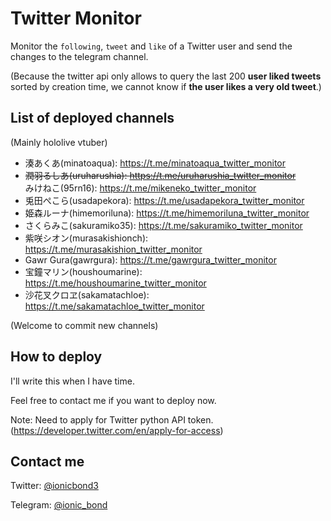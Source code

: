 # Twitter Monitor

Monitor the `following`, `tweet` and `like` of a Twitter user and send the changes to the telegram channel.

(Because the twitter api only allows to query the last 200 **user liked tweets** sorted by creation time, we cannot know if **the user likes a very old tweet**.)

## List of deployed channels

(Mainly hololive vtuber)

- 湊あくあ(minatoaqua): https://t.me/minatoaqua_twitter_monitor
- ~~潤羽るしあ(uruharushia): https://t.me/uruharushia_twitter_monitor~~  
  みけねこ(95rn16): https://t.me/mikeneko_twitter_monitor
- 兎田ぺこら(usadapekora): https://t.me/usadapekora_twitter_monitor
- 姫森ルーナ(himemoriluna): https://t.me/himemoriluna_twitter_monitor
- さくらみこ(sakuramiko35): https://t.me/sakuramiko_twitter_monitor
- 紫咲シオン(murasakishionch): https://t.me/murasakishion_twitter_monitor
- Gawr Gura(gawrgura): https://t.me/gawrgura_twitter_monitor
- 宝鐘マリン(houshoumarine): https://t.me/houshoumarine_twitter_monitor
- 沙花叉クロヱ(sakamatachloe): https://t.me/sakamatachloe_twitter_monitor

(Welcome to commit new channels)

## How to deploy

I'll write this when I have time.

Feel free to contact me if you want to deploy now.

Note: Need to apply for Twitter python API token. (https://developer.twitter.com/en/apply-for-access)

## Contact me

Twitter: [@ionicbond3](https://twitter.com/ionicbond3)

Telegram: [@ionic_bond](https://t.me/ionic_bond)
